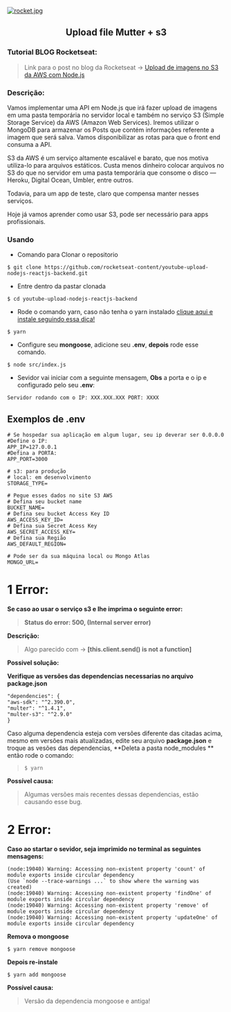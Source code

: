 [![rocket.jpg](https://i.postimg.cc/SRHcRS29/rocket.jpg)](https://postimg.cc/5QqXkMm9)

<h2 style="text-align: center;">Upload file Mutter + s3</h2>

### Tutorial BLOG Rocketseat:

> Link para o post no blog da Rocketseat -> [Upload de imagens no S3 da AWS com Node.js](https://blog.rocketseat.com.br/upload-de-imagens-no-s3-da-aws-com-node-js/ "Rocket")

### Descrição:

Vamos implementar uma API em Node.js que irá fazer upload de imagens em uma pasta temporária no servidor local e também no serviço S3 (Simple Storage Service) da AWS (Amazon Web Services). Iremos utilizar o MongoDB para armazenar os Posts que contém informações referente a imagem que será salva. Vamos disponibilizar as rotas para que o front end consuma a API.

S3 da AWS é um serviço altamente escalável e barato, que nos motiva utiliza-lo para arquivos estáticos. Custa menos dinheiro colocar arquivos no S3 do que no servidor em uma pasta temporária que consome o disco — Heroku, Digital Ocean, Umbler, entre outros.

Todavia, para um app de teste, claro que compensa manter nesses serviços.

Hoje já vamos aprender como usar S3, pode ser necessário para apps profissionais.

### Usando

- Comando para Clonar o repositorio

`$ git clone https://github.com/rocketseat-content/youtube-upload-nodejs-reactjs-backend.git `

- Entre dentro da pastar clonada

`$ cd youtube-upload-nodejs-reactjs-backend`

- Rode o comando yarn, caso não tenha o yarn instalado [clique aqui e instale seguindo essa dica!](https://www.youtube.com/watch?v=JvsGQnGE-xg "Clique aqui e instale seguindo essa dica !")

`$ yarn`

- Configure seu **mongoose**, adicione seu **.env**, **depois** rode esse comando.

`$ node src/index.js`

- Sevidor vai iniciar com a seguinte mensagem, **Obs** a porta e o ip e configurado pelo seu **.env**:

`Servidor rodando com o IP: XXX.XXX.XXX PORT: XXXX`

## Exemplos de .env

    # Se hospedar sua aplicação em algum lugar, seu ip deverar ser 0.0.0.0
    #Define o IP:
    APP_IP=127.0.0.1
    #Defina a PORTA:
    APP_PORT=3000

    # s3: para produção
    # local: em desenvolvimento
    STORAGE_TYPE=

    # Pegue esses dados no site S3 AWS
    # Defina seu bucket name
    BUCKET_NAME=
    # Defina seu bucket Access Key ID
    AWS_ACCESS_KEY_ID=
    # Defina sua Secret Acess Key
    AWS_SECRET_ACCESS_KEY=
    # Defina sua Região
    AWS_DEFAULT_REGION=

    # Pode ser da sua máquina local ou Mongo Atlas
    MONGO_URL=

# 1 Error:

**Se caso ao usar o serviço s3 e lhe imprima o seguinte error:**

> **Status do error: 500, (Internal server error)**

**Descrição:**

> Algo parecido com -> **[this.client.send() is not a function]**

**Possivel solução:**

**Verifique as versões das dependencias necessarias no arquivo package.json**

    "dependencies": {
    "aws-sdk": "^2.390.0",
    "multer": "^1.4.1",
    "multer-s3": "^2.9.0"
    }

Caso alguma dependencia esteja com versões diferente das citadas acima, mesmo em versões mais atualizadas,
edite seu arquivo **package.json** e troque as vesões das dependencias, **Deleta a pasta node_modules ** então rode o comando:

> `$ yarn`

**Possível causa:**

> Algumas versões mais recentes dessas dependencias, estão causando esse bug.

# 2 Error:

**Caso ao startar o sevidor, seja imprimido no terminal as seguintes mensagens:**

    (node:19040) Warning: Accessing non-existent property 'count' of module exports inside circular dependency
    (Use `node --trace-warnings ...` to show where the warning was created)
    (node:19040) Warning: Accessing non-existent property 'findOne' of module exports inside circular dependency
    (node:19040) Warning: Accessing non-existent property 'remove' of module exports inside circular dependency
    (node:19040) Warning: Accessing non-existent property 'updateOne' of module exports inside circular dependency

**Remova o mongoose**

`$ yarn remove mongoose`

**Depois re-instale**

`$ yarn add mongoose`

**Possível causa:**

> Versão da dependencia mongoose e antiga!
